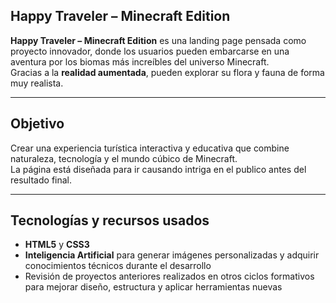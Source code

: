 ## Happy Traveler – Minecraft Edition

**Happy Traveler – Minecraft Edition** es una landing page pensada como proyecto innovador, donde los usuarios pueden embarcarse en una aventura por los biomas más increíbles del universo Minecraft.  
Gracias a la **realidad aumentada**, pueden explorar su flora y fauna de forma muy realista.

---

## Objetivo

Crear una experiencia turística interactiva y educativa que combine naturaleza, tecnología y el mundo cúbico de Minecraft.  
La página está diseñada para ir causando intriga en el publico antes del resultado final.

---

## Tecnologías y recursos usados

- **HTML5** y **CSS3**  
- **Inteligencia Artificial** para generar imágenes personalizadas y adquirir conocimientos técnicos durante el desarrollo  
- Revisión de proyectos anteriores realizados en otros ciclos formativos para mejorar diseño, estructura y aplicar herramientas nuevas

